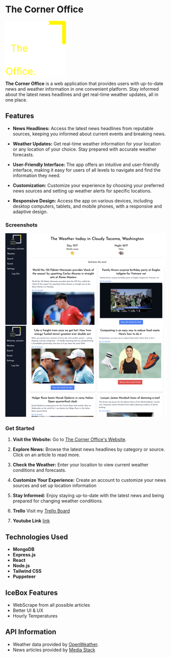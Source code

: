 # The Corner Office

![The Corner Office Logo](/public/images/TheCornerOfficeLogo.svg)

**The Corner Office** is a web application that provides users with up-to-date news and weather information in one convenient platform. Stay informed about the latest news headlines and get real-time weather updates, all in one place.

## Features

- **News Headlines:** Access the latest news headlines from reputable sources, keeping you informed about current events and breaking news.

- **Weather Updates:** Get real-time weather information for your location or any location of your choice. Stay prepared with accurate weather forecasts.

- **User-Friendly Interface:** The app offers an intuitive and user-friendly interface, making it easy for users of all levels to navigate and find the information they need.

- **Customization:** Customize your experience by choosing your preferred news sources and setting up weather alerts for specific locations.

- **Responsive Design:** Access the app on various devices, including desktop computers, tablets, and mobile phones, with a responsive and adaptive design.

### Screenshots

![The Corner Office Home Page](/public/images/home-page.png)
![The Corner Office Search Page](/public/images/search-page.png)


### Get Started

1. **Visit the Website:** Go to [The Corner Office's Website](https://the-corner-office-fd46756f89b2.herokuapp.com/).

2. **Explore News:** Browse the latest news headlines by category or source. Click on an article to read more.

3. **Check the Weather:** Enter your location to view current weather conditions and forecasts.

4. **Customize Your Experience:** Create an account to customize your news sources and set up location information

5. **Stay Informed:** Enjoy staying up-to-date with the latest news and being prepared for changing weather conditions.

6. **Trello** Visit my [Trello Board](https://trello.com/b/XMVaYNfo/mern-stack)

7. **Youtube Link** [link](https://www.youtube.com/watch?v=Cd9rHSGbUTg)


## Technologies Used

- **MongoDB**
- **Express.js**
- **React**
- **Node.js**
- **Tailwind CSS**
- **Puppeteer**


## IceBox Features

- WebScrape from all possible articles
- Better UI & UX
- Hourly Temperatures

## API Information

- Weather data provided by [OpenWeather](https://developer.accuweather.com/apis).
- News articles provided by [Media Stack](https://mediastack.com/documentation)
